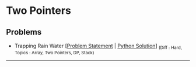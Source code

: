 # Two Pointers

## Problems 

- Trapping Rain Water [[Problem Statement](https://leetcode.com/problems/trapping-rain-water/) | [Python Solution](/CompetitiveProgramming/TwoPointers/TrappingRainWater/trappingRainWater.py)] <sub> (Diff : Hard, Topics : Array, Two Pointers, DP, Stack)</sub> 

---